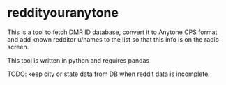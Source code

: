 # reddityouranytone

This is a tool to fetch DMR ID database, convert it to Anytone CPS format and add known redditor u/names to the list so that this info is on the radio screen.

This tool is written in python and requires pandas

TODO: keep city or state data from DB when reddit data is incomplete.
